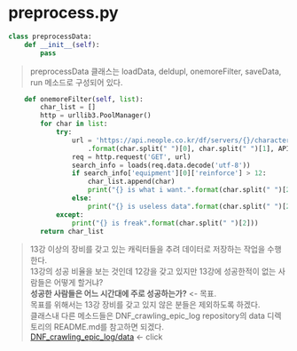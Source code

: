 # preprocess.py
```python
class preprocessData:
    def __init__(self):
        pass
```  
>   
> preprocessData 클래스는 loadData, deldupl, onemoreFilter, saveData, run 메소드로 구성되어 있다.  
>   
```python
    def onemoreFilter(self, list):
        char_list = []
        http = urllib3.PoolManager()
        for char in list:
            try:
                url = 'https://api.neople.co.kr/df/servers/{}/characters/{}/equip/equipment?apikey={}'\
                    .format(char.split(" ")[0], char.split(" ")[1], APIKEY)
                req = http.request('GET', url)
                search_info = loads(req.data.decode('utf-8'))
                if search_info['equipment'][0]['reinforce'] > 12:
                    char_list.append(char)
                    print("{} is what i want.".format(char.split(" ")[2]))
                else:
                    print("{} is useless data".format(char.split(" ")[2]))   
            except:
                print("{} is freak".format(char.split(" ")[2]))
        return char_list
```  
>   
> 13강 이상의 장비를 갖고 있는 캐릭터들을 추려 데이터로 저장하는 작업을 수행한다.  
> 13강의 성공 비율을 보는 것인데 12강을 갖고 있지만 13강에 성공한적이 없는 사람들은 어떻게 할거냐?  
> **성공한 사람들은 어느 시간대에 주로 성공하는가?** <- 목표.  
> 목표를 위해서는 13강 장비를 갖고 있지 않은 분들은 제외하도록 하겠다.  
> 클래스내 다른 메소드들은 DNF_crawling_epic_log repository의 data 디렉토리의 README.md를 참고하면 되겠다.  
> [DNF_crawling_epic_log/data](https://github.com/Gauguin94/DNF_crawling_epic_log/tree/main/DNF_epic/data) <- click  
